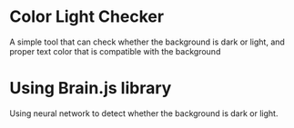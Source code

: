 # Color Light Checker
A simple tool that can check whether the background is dark or light, and proper text color that is compatible with the background

# Using Brain.js library
Using neural network to detect whether the background is dark or light.

